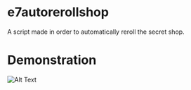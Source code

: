 # e7autorerollshop
A script made in order to automatically reroll the secret shop.

# Demonstration
![Alt Text](https://i.ibb.co/x28gVbp/ezgif-7-d60ef77a9b.gif)

